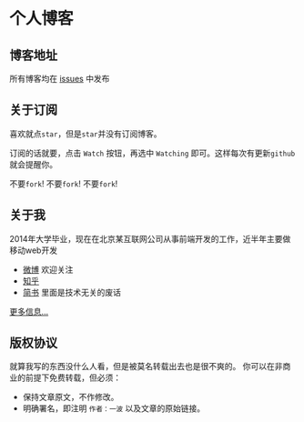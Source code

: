 # 个人博客

## 博客地址
所有博客均在 [issues](https://github.com/riskers/blog/issues) 中发布

## 关于订阅
喜欢就点`star`，但是`star`并没有订阅博客。

订阅的话就要，点击 `Watch` 按钮，再选中 `Watching` 即可。这样每次有更新`github`就会提醒你。

不要`fork`! 不要`fork`! 不要`fork`!

## 关于我
2014年大学毕业，现在在北京某互联网公司从事前端开发的工作，近半年主要做移动web开发

* [微博](http://weibo.com/damaoxianjia123) 欢迎关注
* [知乎](http://www.zhihu.com/people/riskers)
* [简书](http://www.jianshu.com/users/15d843cd48a8/latest_articles) 里面是技术无关的废话

[更多信息...](https://github.com/riskers/blog/issues/1)

## 版权协议
就算我写的东西没什么人看，但是被莫名转载出去也是很不爽的。
你可以在非商业的前提下免费转载，但必须：
* 保持文章原文，不作修改。
* 明确署名，即注明 `作者：一波` 以及文章的原始链接。

